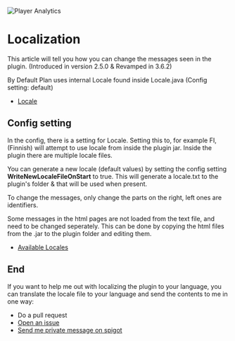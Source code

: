 ![Player Analytics](https://puu.sh/t8vin.png)
# Localization

This article will tell you how you can change the messages seen in the plugin.
(Introduced in version 2.5.0 & Revamped in 3.6.2)

By Default Plan uses internal Locale found inside Locale.java (Config setting: default)

- [Locale](https://github.com/Rsl1122/Plan-PlayerAnalytics/blob/master/Plan/src/main/java/com/djrapitops/plan/locale/Locale.java)

## Config setting
In the config, there is a setting for Locale.
Setting this to, for example FI, (Finnish) will attempt to use locale from inside the plugin jar.
Inside the plugin there are multiple locale files.

You can generate a new locale (default values) by setting the config setting **WriteNewLocaleFileOnStart** to true.
This will generate a locale.txt to the plugin's folder & that will be used when present.

To change the messages, only change the parts on the right, left ones are identifiers.

Some messages in the html pages are not loaded from the text file, and need to be changed seperately.
This can be done by copying the html files from the .jar to the plugin folder and editing them.

- [Available Locales](https://github.com/Rsl1122/Plan-PlayerAnalytics/tree/master/Plan/localization)

## End
If you want to help me out with localizing the plugin to your language, you can translate the locale file to your language and send the contents to me in one way:
- Do a pull request 
- [Open an issue](https://github.com/Rsl1122/Plan-PlayerAnalytics/issues) 
- [Send me private message on spigot](https://www.spigotmc.org/members/rsl1122.122894/)
